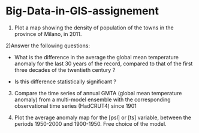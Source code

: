 # Big-Data-in-GIS-assignement

1) Plot a map showing the density of population of the towns in the province of Milano, in 2011. 

2)Answer the following questions:

  - What is the difference in the average the global mean temperature anomaly for the last 30 years of the record, compared to that of the first three decades of the twentieth century ?
  
  - Is this difference statistically significant ?

3) Compare the time series of annual GMTA (global mean temperature anomaly) from a multi-model ensemble with the corresponding observational time series (HadCRUT4) since 1901

4) Plot the average anomaly map for the [psl] or [ts] variable, between the periods 1950-2000 and 1900-1950. Free choice of the model.
